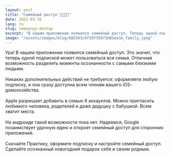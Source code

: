 ```yaml
---
layout: post
title: "Семейный доступ 👨‍👩‍👧‍👦"
date: 2021-03-16
lang: ru
slug: semeynyy-dostup
excerpt: "В нашем приложении появился семейный доступ. Теперь одной подпиской может пользоваться до 6 человек!"
image: "/assets/images/blog/602543c9f29735071b85ea3a_family.jpeg"
---
```


<p>Ура! В нашем приложении появился семейный доступ. Это значит, что теперь одной подпиской может пользоваться вся семья. Отличная возможность разделить моменты осознанности с самыми близкими людьми.<br><br>Никаких дополнительных действий не требуется: оформляете любую подписку, и она сразу доступна всем членам вашего iOS-домохозяйства.<br><br>Apple разрешает добавить в семью 6 аккаунтов. Можно пригласить любимого человека, родителей и даже дедушку с бабушкой. Всем хватит места.<br><br>На андроиде такой возможности пока нет. Надеемся, Google позаимствует удачную идею и откроет семейный доступ для сторонних приложений.<br><br>Скачайте Практику, оформите подписку и настройте семейный доступ. Сделайте осознанный новогодний подарок себе и своим родным.</p>